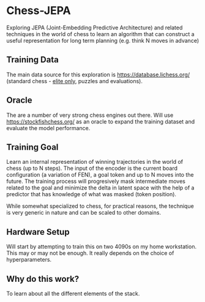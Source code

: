 # Chess-JEPA 
Exploring JEPA (Joint-Embedding Predictive Architecture) and related techniques in the world of chess to learn an algorithm that can construct a useful representation for long term planning (e.g. think N moves in advance)

## Training Data

The main data source for this exploration is https://database.lichess.org/ (standard chess - [elite only](https://database.nikonoel.fr/), puzzles and evaluations).

## Oracle

The are a number of very strong chess engines out there. Will use https://stockfishchess.org/ as an oracle to expand the training dataset and evaluate the model performance.

## Training Goal

Learn an internal representation of winning trajectories in the world of chess (up to N steps). The input of the encoder is the current board configuration (a variation of FEN), a goal token and up to N moves into the future. The training process will progresively mask intermediate moves related to the goal and minimize the delta in latent space with the help of a predictor that has knowledge of what was masked (token position).

While somewhat specialized to chess, for practical reasons, the technique is very generic in nature and can be scaled to other domains.

## Hardware Setup

Will start by attempting to train this on two 4090s on my home workstation. This may or may not be enough. It really depends on the choice of hyperparameters.

## Why do this work?

To learn about all the different elements of the stack.
